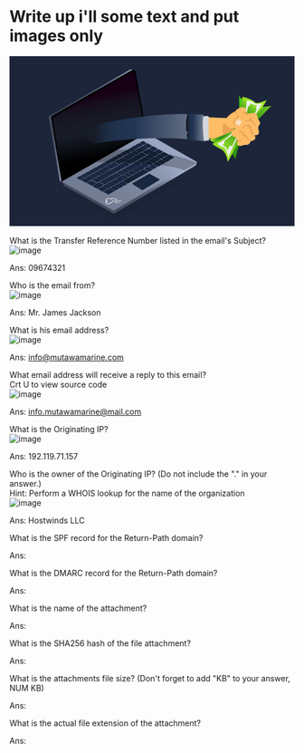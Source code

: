 # Write up i'll some text and put images only

![alt text](image.png)

What is the Transfer Reference Number listed in the email's Subject?
<br>![image](https://github.com/user-attachments/assets/0bfaa799-d2ae-4b75-acf1-5bfc6a888258)

Ans: 09674321

Who is the email from?
<br>![image](https://github.com/user-attachments/assets/8f2da49b-cb87-492c-adb5-bb4d5baedae2)

Ans: Mr. James Jackson

What is his email address?
<br>![image](https://github.com/user-attachments/assets/27b878bd-78b1-42e8-be1c-0cdcc02c2bfe)

Ans: info@mutawamarine.com

What email address will receive a reply to this email? 
<br>Crt U to view source code
<br>![image](https://github.com/user-attachments/assets/c4b28798-5aa5-4293-81c6-a5a95c5feedc)

Ans: info.mutawamarine@mail.com

What is the Originating IP?
<br>![image](https://github.com/user-attachments/assets/90fd00fc-744c-44ae-ab4c-2f761c895997)

Ans: 192.119.71.157

Who is the owner of the Originating IP? (Do not include the "." in your answer.)
<br> Hint: Perform a WHOIS lookup for the name of the organization
<br> ![image](https://github.com/user-attachments/assets/8d57e003-6e7d-4b7c-a030-d9bc84d9dd70)

Ans: Hostwinds LLC

What is the SPF record for the Return-Path domain?
<br> 

Ans:

What is the DMARC record for the Return-Path domain?

Ans:

What is the name of the attachment?

Ans:

What is the SHA256 hash of the file attachment?

Ans:

What is the attachments file size? (Don't forget to add "KB" to your answer, NUM KB)

Ans:

What is the actual file extension of the attachment?

Ans:
